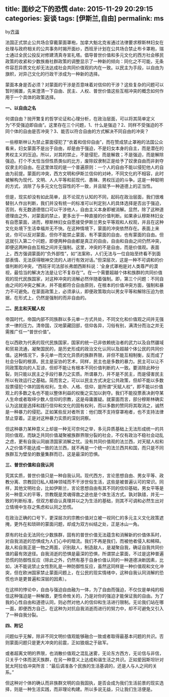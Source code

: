 title: 面纱之下的恐慌
date: 2015-11-29 20:29:15
categories: 妄谈
tags: [伊斯兰,自由]
permalink: ms
---
by[齐谐](http://caute.net/about/)

法国正式禁止公共场合穿戴蒙面罩袍，加拿大魁北克省通过法律要求穆斯林妇女在处理与政府相关的公共事务时揭开面纱，西班牙计划在公共场合禁止布卡罩袍，瑞士通过全民公投反对修建清真寺宣礼塔。倡导普世价值和多元文化的西方社会移民政策的收紧和少数族裔社群政策的调整显示了一种新的倾向：同化之不可能，无条件容忍异质文化却无法达成社会共同价值观的内在一致。以民主为手段，以自由为旗帜，对异己文化的行政干涉成为一种新的选择。

蒙面本身是否必须？对蒙面的干涉是否意味着对信仰的干涉？这些复杂的问题可以暂时搁置，先来澄清一下自由、民主、人权、普世价值这些互相冲突的概念如何作用于一个具体的政策选择。
<!--more-->

**一、以自由之名**

何谓自由？抛开繁复的哲学论证和心理分析，在政治层面，可以将其简单定义为“不受强迫即自由”。这里存在三个问题，1、什么是强迫？2、同样不受强迫的不同个体的自由是否冲突？3、能否以符合自由的方式解决不同自由的冲突？

一些穆斯林认为禁止蒙面侵犯了“衣着和信仰自由”，而在赞成禁止罩袍的法国公众看来，妇女蒙面不是出于自由，却是由于强迫，不是妇女本身的自主，而是潜在的男权主义的压迫。所以，对其的禁止，不是侵犯，而是解救；不是强迫，而是解除强迫。打个不太恰当但性质类似的比方，废除奴隶制正是给予了奴隶自由而非剥夺奴隶主的自由。在这里体现的是一个普遍原则：一个人的自由不能以侵犯他人的自由为前提。蒙面的冲突，西方文明和伊斯兰信仰的对峙，不同文化的不相容，此时被解构为现代、文明、人人平等和前现代、愚昧、男权压迫的斗争。这是一种聪明的方式，消除了与多元文化包容性的不一致，并且赋予一种道德上的正当性。

但是，现实却没有如此简单，且不论双方认知的不同，起码在政治层面，我们很难替别人作出判断，我们并没有统一的标准可以判定别人的具体选择是否出于强迫，否则，有无数道德借口可以干涉他人，自由主义本身即被消解。显然，除了这种道德理由之外，对蒙面的禁止，更多出于一种直接的价值判断。如果承认穆斯林妇女有自愿蒙面，进而，穆斯林妇女自愿接受伊斯兰男女平等观和人权观，并且在这种文化处境下生活幸福并无不快。在这种情境下，蒙面的冲突依然存在。表面上来说，你可以反对蒙面，但你不能禁止蒙面，有不蒙面的自由，也有蒙面的自由。但这就引入第二个问题，即便两种自由都是真正的自由，自由和自由之间仍然冲突，即便这两种自由互相之间并无强制。这里，冲突的不是自由，而是价值观。表面上，西方强调蒙面的“负外部性”，如“法案称，人们无法与一位自始至终看不到面部表情、无法获得眼神交流的人进行有效对话。”但深层次，这是一种不可调和的价值判断的冲突，“西班牙司法部长弗朗西斯科说：‘全身式罩袍是对人类尊严的漠视，最恰当的解决方法是让它不复存在’”。在一个需要超越个体和族群的共同价值观的现代民族国家，对这种冲突的消解必然伴随着强制。即，第三个问题：不同自由之间的冲突之解决，并不能都符合自由原则，在根本的价值冲突方面，强制和暴力不可避免。在蒙面政策上，必须承认，即便政策取向以男女平等和解除压迫为依据，在形式上，仍然是强制的而非自由的。

**二、民主和天赋人权**

帝国时代，帝国内部不同族群以多元单一方式共处，不同文化和价值观之间并无强求一律的压力。清帝国，汉地蒙藏回部，信仰各异，习俗有别，满清分而治之并无需推广任一“普世价值”。

在以西欧为代表的现代民族国家，国家的统一已非依赖统治者的武力以及自然疆域和贸易流通，凝聚国民的，是历史形成的政治文化认同以及超越个体公民的共同价值。这种情况下，多元单一而文化异质的族群界限，非但不能互相制衡，反而成了社会分裂的根源。民主是妥协的艺术，同样，民主也是多数的暴力。民主可以让不同政策取向的人互谅，但却不能让有根本不同价值判断的人一致。要消除此种分裂，则只能以民主之手段行暴力之实质。所谓暴力，并不是不民主，而是侵害民主所以有效运行之基础。简而言之，可以以民主方式决定公共政策，但却不能以多数投票侵犯个体的固有权利，生命、人格、信仰，是所谓“天赋人权”，即不能以价值观上的多数之名也不能以整体利益的权衡之实加以剥夺。我们不能投票表决剥夺某人生命或者取缔少数人信仰的宗教，这是毋庸置疑。就蒙面而言，部分穆斯林确实认为这就是选择和践行信仰和文化的固有权利，而以多数的赞同将其取消之，诚然是一种暴力的侵犯。正如某些反对者所言：他们既不支持穿罩袍者，也不支持法律禁止穿着。正是对这种暴力实质的深刻洞察。

但这种暴力某种意义上却是一种无可奈何之举，多元异质基础上无法形成统一的共同价值观，而缺乏共同价值凝聚被族群界限分裂的社会，不仅有政治不稳社会动乱之虑，更有自我认同崩溃国家消解之忧。没有共同价值观的法兰西，对天赋人权和人之价值不能达成一致的法兰西，就不再是一个统一的法兰西共和国，而只是不同族群互为壁垒的数量集群而已，这是最深的恐惧。

**三、普世价值和自我认同**

究其实质，普世价值只是一种自我认同。现代西方，言论思想自由、男女平等、政教分离、宗教回归私人精神领域而不干涉世俗生活，这些是被普遍认可的常识。同样，其他文明社会，比如伊斯兰，言论思想自由有其不同的信仰基础，男女平等是另一种意义的平等，宗教既是灵魂得救之途也是个体生活方式。孰对孰错，并无一致的判断标准，但双方都自认真理并以之为生活的基础，则其不可调和必然生出对立情境中生存之焦虑和认同之恐慌。

在政治正确的口号下，更深层次的宗教价值对立被一视同仁的多元主义文化政策遮掩，更外在和琐碎的蒙面问题，却成为双方纠结之处，正是冰山一角。

原有的社会无法同化少数族群，固有的普世价值无法蕴含和消解新的价值体系时，对自我消逝的恐惧成为人们心中的暗流。我们不再是我们，而被他者侵入和稀释。敌人和自我正是一物之两面，识别敌人，制造敌人，是凝聚自我，确证自我共同价值的最有效途径。自我消逝的恐惧是最深的恐惧，所谓禁止蒙面，不过是这种普遍恐慌的防御性反应（除此之外，仍然有基于自身价值认同的一种道德决断因素，比如，决不能说禁止女性割礼是一种防御性反应，虽然这同样是一种价值观和文化冲突，但在欧洲国家禁止蒙面问题上，在公民的现实情绪中，这种自我认同消解的恐慌也许是更普遍和深层的因素）。

在这样的悖论中，自由与强迫自由融为一体，为了自由而强迫，不仅仅是单纯的相信这种强迫是一种解救，更性命攸关的，乃是对你的强迫才能保证我的自由。为了我的心性自由和道德认同，则必然对他人的信仰和生活进行限制。无论我们站在哪一面，即便西方自己，在这种为对抗自我消逝而进行的努力中，却不可避免又引入了一种自我分裂。

**四、附记**

问题似乎无解，除非不同文明价值观能够融合一致或者取得最基本问题的共识。否则蒙面问题只是更大冲突的前震，正如狼烟之于敌军。

或者超离文明的界限，也消散价值观之混乱迷雾，无论东方西方，无论信与非信，只关乎个体而泯灭族群，在另一种意义上达成和谐生活之共识。正如爱因斯坦针对犹太阿拉伯冲突所言：“最后调准各个民族的生活基调的，还是人与人之间的关系。”

但这种对个体的确认而非族群文明的自我固执，是否会成为我们生活前景的现实选择，则是一种生活实践，而非理论构建。所以多说无益，只让我们生活便是。
